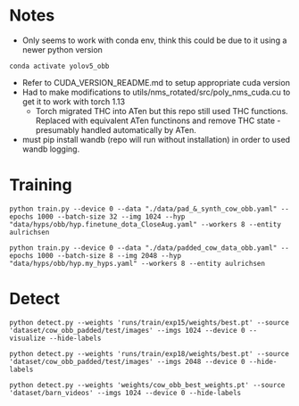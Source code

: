 
# Notes 
 - Only seems to work with conda env, think this could be due to it using a newer python version
```
conda activate yolov5_obb
```
 - Refer to CUDA_VERSION_README.md to setup appropriate cuda version
 - Had to make modifications to utils/nms_rotated/src/poly_nms_cuda.cu to get it to work with torch 1.13
    - Torch migrated THC into ATen but this repo still used THC functions. Replaced with equivalent ATen functinons and remove THC state - presumably handled automatically by ATen.
 - must pip install wandb (repo will run without installation) in order to used wandb logging.

# Training
```
python train.py --device 0 --data "./data/pad_&_synth_cow_obb.yaml" --epochs 1000 --batch-size 32 --img 1024 --hyp "data/hyps/obb/hyp.finetune_dota_CloseAug.yaml" --workers 8 --entity aulrichsen
```
```
python train.py --device 0 --data "./data/padded_cow_data_obb.yaml" --epochs 1000 --batch-size 8 --img 2048 --hyp "data/hyps/obb/hyp.my_hyps.yaml" --workers 8 --entity aulrichsen
```

# Detect
```
python detect.py --weights 'runs/train/exp15/weights/best.pt' --source 'dataset/cow_obb_padded/test/images' --imgs 1024 --device 0 --visualize --hide-labels
```
```
python detect.py --weights 'runs/train/exp18/weights/best.pt' --source 'dataset/cow_obb_padded/test/images' --imgs 2048 --device 0 --hide-labels
```
```
python detect.py --weights 'weights/cow_obb_best_weights.pt' --source 'dataset/barn_videos' --imgs 1024 --device 0 --hide-labels
```